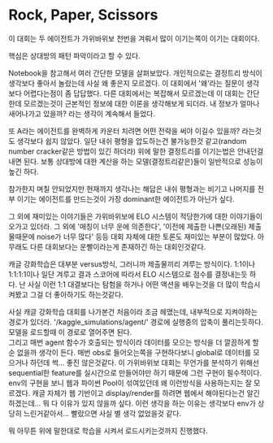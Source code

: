 # Rock, Paper, Scissors

이 대회는 두 에이전트가 가위바위보 천번을 겨뤄서 많이 이기는쪽이 이기는 대회이다.

핵심은 상대방의 패턴 파악이라고 할 수 있다.

Notebook을 참고해서 여러 간단한 모델을 살펴보았다. 개인적으로는 결정트리 방식이 생각보다 좋아서 놀랐는데 사실 왜 좋은지 모르겠다. 이 대회에서 '왜'라는 질문이 생각보다 어렵다는점이 좀 답답했다. 다른 대회에서는 복잡해서 모르겠는데 이 대회는 간단한데 모르겠는것이 근본적인 정보에 대한 이론을 생각해보게 되더라. 내 정보가 얼마나 새어나가고 있을까? 라는 생각이 계속해서 들었다.

또 A라는 에이전트를 완벽하게 카운터 치려면 어떤 전략을 써야 이길수 있을까? 라는것도 생각보다 쉽지 않았다. 일단 내쉬 평형을 압도하는건 불가능한것 같고(random number cracker같은 방법이 있긴 하더라) 위에 말한 결정트리를 이기는법은 안내던걸 내면 된다. 보통 상대방에 대한 계산을 하는 모델(결정트리같은)들이 일반적으로 성능이 높긴 하다. 

참가한지 며칠 안되었지만 현재까지 생각나는 해답은 내쉬 평형과는 비기고 나머지를 전부 이기는 에이전트를 만드는것이 가장 dominant한 에이전트가 아닌가 싶다.

그 외에 재미있는 이야기들은 가위바위보에 ELO 시스템이 적당한가에 대한 이야기들이 오가고 있더라. 그 외에 '매칭이 너무 운에 의존한다', '이전에 제출한 나쁜(오래된) 제출물때문에 noise가 너무 많다' 등등 대회 자체에 대한 토론도 재미있는 부분이 많았다. 아무래도 다른 대회보다는 운빨이라는게 존재하긴 하는 대회인것같다.

캐글 강화학습은 대부분 versus방식, 그러니까 제출물끼리 겨루는 방식이다. 1:1이나 1:1:1:1이나 일단 겨루고 결과 스코어에 따라서 ELO 시스템으로 점수를 결정내는듯 하다. 난 사실 이런 1:1 대결보다는 탐험을 하거나 어떤 액션을 배우는것을 더 많이 학습시켜봤고 그걸 더 좋아하기도 하는것같다.

사실 캐글 강화학습 대회를 나가본건 처음이라 조금 헤맸는데, 내부적으로 지켜야하는 경로가 있더라. '/kaggle_simulations/agent/' 경로에 실행중의 압축이 풀리는듯하다. 모델을 로드할때 이 경로로 열어주면 된다.  
그리고 매번 agent 함수가 호출되는 방식이라 데이터를 모으는 방식을 더 깔끔하게 할 순 없을까 생각이 든다. 매번 obs로 들어오는쪽을 구현하다보니 global로 데이터를 모으거나 하던데 썩... 좋진 않은것같다. 이 가위바위보 대회는 무언가를 분석하기 위해선 sequential한 feature를 실시간으로 만들어야만 하기 때문에 그런 구현이 필수적이다. env의 구현을 보니 웹과 파이썬 Pool이 섞여있던데 왜 이런방식을 사용하는지는 잘 모르겠다. 캐글 자체가 웹 기반이고 display/render를 하려면 웹에서 해야된다는건 알긴하겠는데... 뭐 다 이유가 있지 않을까 싶다. 이런 생각을 하는 이유는 생각보다 env가 상당히 느린거같아서... 빨랐으면 사실 별 생각 없었을것 같다.

뭐 아무튼 위에 말한대로 학습을 시켜서 로드시키는것까지 진행했다.


